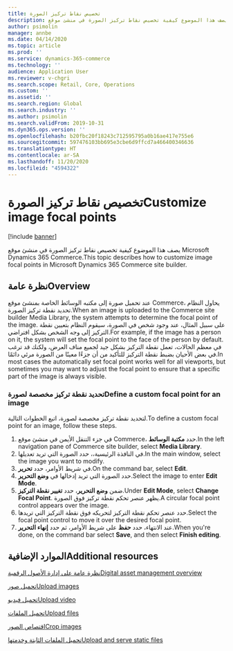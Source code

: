 ```yaml
---
title: تخصيص نقاط تركيز الصورة
description: يصف هذا الموضوع كيفية تخصيص نقاط تركيز الصورة في منشئ موقع Microsoft Dynamics 365 Commerce.
author: psimolin
manager: annbe
ms.date: 04/14/2020
ms.topic: article
ms.prod: ''
ms.service: dynamics-365-commerce
ms.technology: ''
audience: Application User
ms.reviewer: v-chgri
ms.search.scope: Retail, Core, Operations
ms.custom: ''
ms.assetid: ''
ms.search.region: Global
ms.search.industry: ''
ms.author: psimolin
ms.search.validFrom: 2019-10-31
ms.dyn365.ops.version: ''
ms.openlocfilehash: b20fbc20f18243c712595795a0b16ae417e755e6
ms.sourcegitcommit: 597476103bb695e3cbe6d9ffcd7a466400346636
ms.translationtype: HT
ms.contentlocale: ar-SA
ms.lasthandoff: 11/20/2020
ms.locfileid: "4594322"
---
```

# <a name="customize-image-focal-points"></a><span data-ttu-id="50d53-103">تخصيص نقاط تركيز الصورة</span><span class="sxs-lookup"><span data-stu-id="50d53-103">Customize image focal points</span></span>

[!include [banner](includes/banner.md)]

<span data-ttu-id="50d53-104">يصف هذا الموضوع كيفية تخصيص نقاط تركيز الصورة في منشئ موقع Microsoft Dynamics 365 Commerce.</span><span class="sxs-lookup"><span data-stu-id="50d53-104">This topic describes how to customize image focal points in Microsoft Dynamics 365 Commerce site builder.</span></span>

## <a name="overview"></a><span data-ttu-id="50d53-105">نظرة عامة</span><span class="sxs-lookup"><span data-stu-id="50d53-105">Overview</span></span>

<span data-ttu-id="50d53-106">عند تحميل صورة إلى مكتبه الوسائط الخاصة بمنشئ موقع Commerce، يحاول النظام تحديد نقطة تركيز الصورة.</span><span class="sxs-lookup"><span data-stu-id="50d53-106">When an image is uploaded to the Commerce site builder Media Library, the system attempts to determine the focal point of the image.</span></span> <span data-ttu-id="50d53-107">على سبيل المثال، عند وجود شخص في الصورة، سيقوم النظام بتعيين نقطة التركيز إلى وجه الشخص بشكل افتراضي.</span><span class="sxs-lookup"><span data-stu-id="50d53-107">For example, if the image has a person on it, the system will set the focal point to the face of the person by default.</span></span> <span data-ttu-id="50d53-108">في معظم الحالات، تعمل نقطة التركيز بشكل جيد لجميع مناف العرض، ولكنك قد ترغب في بعض الأحيان بضبط نقطة التركيز للتأكيد من أن جزءًا معينًا من الصورة مرئي دائمًا.</span><span class="sxs-lookup"><span data-stu-id="50d53-108">In most cases the automatically set focal point works well for all viewports, but sometimes you may want to adjust the focal point to ensure that a specific part of the image is always visible.</span></span>

### <a name="define-a-custom-focal-point-for-an-image"></a><span data-ttu-id="50d53-109">تحديد نقطة تركيز مخصصة لصورة</span><span class="sxs-lookup"><span data-stu-id="50d53-109">Define a custom focal point for an image</span></span>

<span data-ttu-id="50d53-110">لتحديد نقطة تركيز مخصصة لصورة، اتبع الخطوات التالية.</span><span class="sxs-lookup"><span data-stu-id="50d53-110">To define a custom focal point for an image, follow these steps.</span></span>

1. <span data-ttu-id="50d53-111">في جزء التنقل الأيمن في منشئ موقع Commerce، حدد **مكتبة الوسائط**.</span><span class="sxs-lookup"><span data-stu-id="50d53-111">In the left navigation pane of Commerce site builder, select **Media Library**.</span></span>
1. <span data-ttu-id="50d53-112">في النافذة الرئيسية،، حدد الصورة التي تريد تعديلها.</span><span class="sxs-lookup"><span data-stu-id="50d53-112">In the main window, select the image you want to modify.</span></span>
1. <span data-ttu-id="50d53-113">في شريط الأوامر، حدد **تحرير**.</span><span class="sxs-lookup"><span data-stu-id="50d53-113">On the command bar, select **Edit**.</span></span>
1. <span data-ttu-id="50d53-114">حدد الصورة التي تريد إدخالها في **وضع التحرير**.</span><span class="sxs-lookup"><span data-stu-id="50d53-114">Select the image to enter **Edit Mode**.</span></span>
1. <span data-ttu-id="50d53-115">ضمن **وضع التحرير**، حدد **تغيير نقطة التركيز**.</span><span class="sxs-lookup"><span data-stu-id="50d53-115">Under **Edit Mode**, select **Change Focal Point**.</span></span> <span data-ttu-id="50d53-116">يظهر عنصر تحكم نقطة تركيز فوق الصورة.</span><span class="sxs-lookup"><span data-stu-id="50d53-116">A circular focal point control appears over the image.</span></span>
1. <span data-ttu-id="50d53-117">حدد عنصر تحكم نقطة التركيز لتحريكه فوق نقطة التركيز التي تريدها.</span><span class="sxs-lookup"><span data-stu-id="50d53-117">Select the focal point control to move it over the desired focal point.</span></span>
1. <span data-ttu-id="50d53-118">عند الانتهاء، حدد **حفظ** على شريط الأوامر، ثم حدد **إنهاء التحرير**.</span><span class="sxs-lookup"><span data-stu-id="50d53-118">When you're done, on the command bar select **Save**, and then select **Finish editing**.</span></span>

## <a name="additional-resources"></a><span data-ttu-id="50d53-119">الموارد الإضافية</span><span class="sxs-lookup"><span data-stu-id="50d53-119">Additional resources</span></span>

[<span data-ttu-id="50d53-120">نظرة عامة على إدارة الأصول الرقمية</span><span class="sxs-lookup"><span data-stu-id="50d53-120">Digital asset management overview</span></span>](dam-overview.md)

[<span data-ttu-id="50d53-121">تحميل صور</span><span class="sxs-lookup"><span data-stu-id="50d53-121">Upload images</span></span>](dam-upload-images.md)

[<span data-ttu-id="50d53-122">تحميل فيديو</span><span class="sxs-lookup"><span data-stu-id="50d53-122">Upload video</span></span>](dam-upload-video.md)

[<span data-ttu-id="50d53-123">تحميل الملفات</span><span class="sxs-lookup"><span data-stu-id="50d53-123">Upload files</span></span>](dam-upload-files.md)

[<span data-ttu-id="50d53-124">اقتصاص الصور</span><span class="sxs-lookup"><span data-stu-id="50d53-124">Crop images</span></span>](dam-crop-images.md)

[<span data-ttu-id="50d53-125">تحميل الملفات الثابتة وخدمتها</span><span class="sxs-lookup"><span data-stu-id="50d53-125">Upload and serve static files</span></span>](upload-serve-static-files.md)
